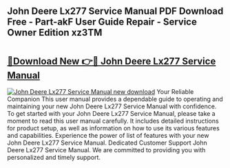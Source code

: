 ## John Deere Lx277 Service Manual PDF Download Free - Part-akF User Guide Repair - Service Owner Edition xz3TM

# <h2><a href="http://bc93271.oget.top/?id=John+Deere+Lx277+Service+Manual">🔗Download New 👉🔴 John Deere Lx277 Service Manual</a></h2>

[![John Deere Lx277 Service Manual new download](https://i.imgur.com/5g1atiW.png)](http://bc93271.oget.top/?id=John+Deere+Lx277+Service+Manual)
Your Reliable Companion This user manual provides a dependable guide to operating and maintaining your new John Deere Lx277 Service Manual with confidence. To get started with your John Deere Lx277 Service Manual, please take a moment to read this user manual carefully. It includes detailed instructions for product setup, as well as information on how to use its various features and capabilities. Experience the power of list of features with your new John Deere Lx277 Service Manual. Dedicated Customer Support John Deere Lx277 Service Manual. We are committed to providing you with personalized and timely support.
